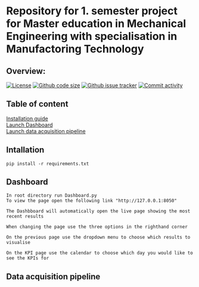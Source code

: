 # Repository for 1. semester project for Master education in Mechanical Engineering with specialisation in Manufactoring Technology

## Overview:
[![License](https://img.shields.io/github/license/sgaasd/VT1Welding)](https://github.com/sgaasd/VT1Welding)
[![Github code size](https://img.shields.io/github/languages/code-size/sgaasd/VT1Welding)](https://github.com/sgaasd/VT1Welding)
[![Github issue tracker](https://img.shields.io/github/issues/sgaasd/VT1Welding)](https://github.com/sgaasd/VT1Welding)
[![Commit activity](https://img.shields.io/github/commit-activity/w/sgaasd/VT1Welding)](https://github.com/sgaasd/VT1Welding)


## Table of content
[Installation guide](#Installation)<br/>
[Launch Dashboard](#Dashboard)<br/>
[Launch data acquisition pipeline](#DataAcquisition)<br/>



## Intallation
```
pip install -r requirements.txt
```


## Dashboard
```
In root directory run Dashboard.py
To view the page open the following link "http://127.0.0.1:8050"

The Dashbboard will automatically open the live page showing the most recent results

When changing the page use the three options in the righthand corner

On the previous page use the dropdown menu to choose which results to visualise

On the KPI page use the calendar to choose which day you would like to see the KPIs for

```

## Data acquisition pipeline
